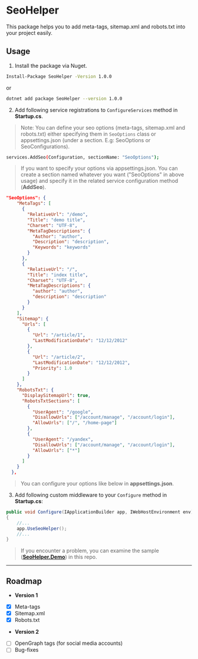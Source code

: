 # SeoHelper

This package helps you to add meta-tags, sitemap.xml and robots.txt into your project easily.

## Usage

1. Install the package via Nuget. 
```sh
Install-Package SeoHelper -Version 1.0.0
```
or

```sh
dotnet add package SeoHelper --version 1.0.0
```

2. Add following service registrations to `ConfigureServices` method in **Startup.cs**.
> Note: You can define your seo options (meta-tags, sitemap.xml and robots.txt) either specifying them in `SeoOptions` class or appsettings.json (under a section. E.g: SeoOptions or SeoConfigurations).

```sh
services.AddSeo(Configuration, sectionName: "SeoOptions");
```
> If you want to specify your options via appsettings.json. You can create a section named whatever you want ("SeoOptions" in above usage) and specify it in the related service configuration method (**AddSeo**).

```json
"SeoOptions": {
    "MetaTags": [
      { 
        "RelativeUrl": "/demo",
        "Title": "demo title",
        "Charset": "UTF-8",
        "MetaTagDescriptions": {
          "Author": "author",
          "Description": "description",
          "Keywords": "keywords"
        }
      },
      {
        "RelativeUrl": "/",
        "Title": "index title",
        "Charset": "UTF-8",
        "MetaTagDescriptions": {
          "author": "author",
          "description": "description"
        }
      }
    ],
    "Sitemap": {
      "Urls": [
        {
          "Url": "/article/1",
          "LastModificationDate": "12/12/2012"
        },
        {
          "Url": "/article/2",
          "LastModificationDate": "12/12/2012",
          "Priority": 1.0
        }
      ]
    },
    "RobotsTxt": {
      "DisplaySitemapUrl": true,
      "RobotsTxtSections": [
        {
          "UserAgent": "/google",
          "DisallowUrls": ["/account/manage", "/account/login"],
          "AllowUrls": ["/", "/home-page"]
        },
        {
          "UserAgent": "/yandex",
          "DisallowUrls": ["/account/manage", "/account/login"],
          "AllowUrls": ["*"]
        }
      ]
    }
  },
```

> You can configure your options like below in **appsettings.json**.  

3. Add following custom middleware to your `Configure` method in **Startup.cs**:

```csharp
public void Configure(IApplicationBuilder app, IWebHostEnvironment env)
{
    //...
    app.UseSeoHelper();
    //...
}
```

> If you encounter a problem, you can examine the sample ([**SeoHelper.Demo**](https://github.com/EngincanV/SeoHelper/tree/main/samples/SeoHelper.Demo)) in this repo.

---

## Roadmap

* **Version 1**
- [X] Meta-tags
- [X] Sitemap.xml
- [X] Robots.txt

* **Version 2**
- [ ] OpenGraph tags (for social media accounts)
- [ ] Bug-fixes
